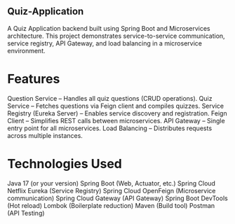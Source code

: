 ## Quiz-Application
A Quiz Application backend built using Spring Boot and Microservices architecture. This project demonstrates service-to-service communication, service registry, API Gateway, and load balancing in a microservice environment.

# Features
Question Service – Handles all quiz questions (CRUD operations). Quiz Service – Fetches questions via Feign client and compiles quizzes. Service Registry (Eureka Server) – Enables service discovery and registration. Feign Client – Simplifies REST calls between microservices. API Gateway – Single entry point for all microservices. Load Balancing – Distributes requests across multiple instances.

# Technologies Used
Java 17 (or your version) Spring Boot (Web, Actuator, etc.) Spring Cloud Netflix Eureka (Service Registry) Spring Cloud OpenFeign (Microservice communication) Spring Cloud Gateway (API Gateway) Spring Boot DevTools (Hot reload) Lombok (Boilerplate reduction) Maven (Build tool) Postman (API Testing)
